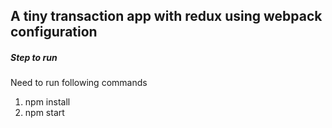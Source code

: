 ## A tiny transaction app with redux using webpack configuration

##### Step to run 
Need to run following commands
1. npm install
2. npm start 
